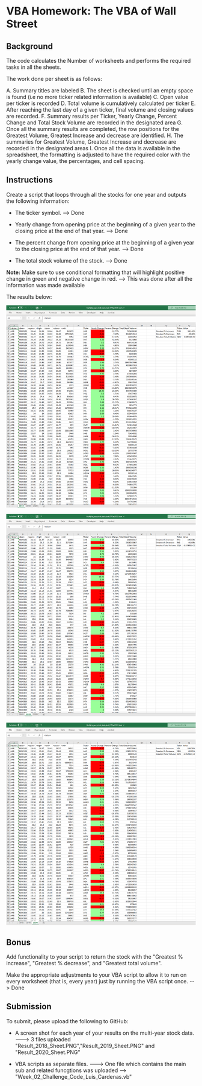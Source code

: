 # VBA Homework: The VBA of Wall Street

## Background

The code  calculates the Number of worksheets and performs the required tasks in all the sheets. 

The work done per sheet is as follows:

A. Summary titles are labeled
B. The sheet is checked until an empty space is found (i.e no more ticker related information is available)
C. Open value per ticker is recorded
D. Total volume is cumulatively calculated per ticker
E. After reaching the last day of a given ticker, final volume and closing values are recorded.
F. Summary results per Ticker, Yearly Change, Percent Change and Total Stock Volume are recorded in the designated area
G. Once all the summary results are completed, the row positions for the Greatest Volume, Greatest Increase and decrease are identified.
H. The summaries for Greatest Volume, Greatest Increase and decrease are recorded in the designated areas
I. Once all the data is available in the spreadsheet, the formatting is adjusted to have the required color with the yearly change value,
   the percentages, and cell spacing.




## Instructions

Create a script that loops through all the stocks for one year and outputs the following information:

  * The ticker symbol. --> Done

  * Yearly change from opening price at the beginning of a given year to the closing price at the end of that year. --> Done

  * The percent change from opening price at the beginning of a given year to the closing price at the end of that year. --> Done

  * The total stock volume of the stock. --> Done

**Note:** Make sure to use conditional formatting that will highlight positive change in green and negative change in red. --> This was done after all the information was made available 

The results below:

![hard_solution](Images/Result_2018_Sheet.PNG)

![hard_solution](Images/Result_2019_Sheet.PNG)

![hard_solution](Images/Result_2020_Sheet.PNG)


## Bonus

Add functionality to your script to return the stock with the "Greatest % increase", "Greatest % decrease", and "Greatest total volume". 

Make the appropriate adjustments to your VBA script to allow it to run on every worksheet (that is, every year) just by running the VBA script once. --> Done

## Submission

To submit, please upload the following to GitHub:

  * A screen shot for each year of your results on the multi-year stock data. ---> 3 files uploaded "Result_2018_Sheet.PNG","Result_2019_Sheet.PNG" and "Result_2020_Sheet.PNG" 

  * VBA scripts as separate files. ---> One file which contains the main sub and related funcgtions was uploaded --> "Week_02_Challenge_Code_Luis_Cardenas.vb"


